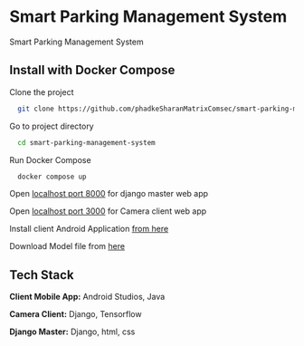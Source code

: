 
# Smart Parking Management System

Smart Parking Management System



## Install with Docker Compose

Clone the project

```bash
  git clone https://github.com/phadkeSharanMatrixComsec/smart-parking-management-system.git
```

Go to project directory 

```bash
  cd smart-parking-management-system
```

Run Docker Compose

```bash
  docker compose up
  ```

Open [localhost port 8000]('localhost:8000/') for django master web app

Open [localhost port 3000]('localhost:3000/') for Camera client web app

Install client Android Application [from here](https://drive.google.com/file/d/1qqn4zWcsdKsT8BpYGfP0jGOR0O2n9P-Z/view)

Download Model file from [here](https://drive.google.com/file/d/1G_6okPhxgsOFMbKeDtp2SG5UVmWDDOYP/view?usp=share_link)



    
## Tech Stack

**Client Mobile App:** Android Studios, Java

**Camera Client:** Django, Tensorflow

**Django Master:** Django, html, css



